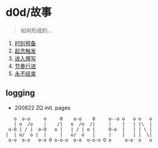 # d0d/故事
> 如何形成的...


1. [时刻预备](/story/0_prepare)
1. [起念触发](/story/1_init)
1. [进入撰写](/story/2_enter)
1. [节奏行进](/story/3_running)
1. [永不结束](/story/4_restart)


## logging

- 200822 ZQ init. pages


```
   o  o-o     o     0    o-o    0     o--o o   o o   o
   | o  /o    |    /|   o  /o  /|     |    |   | |\  |
 o-O | / |  o-O   o |   | / | o |     O-o  |   | | \ |
|  | o/  o |  |     |   o/  o   |     |    |   | |  \|
 o-o  o-o   o-o O o-o-o  o-o  o-o-o O o     o-o  o   o

```

